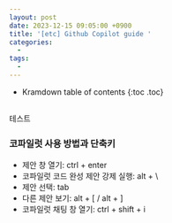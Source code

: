 ```yaml
---
layout: post
date: 2023-12-15 09:05:00 +0900
title: '[etc] Github Copilot guide '
categories:
  -
tags:
  -
---
```


* Kramdown table of contents
{:toc .toc}

##
테스트


### 코파일럿 사용 방법과 단축키
 
 - 제안 창 열기: ctrl + enter
 - 코파일럿 코드 완성 제안 강제 실행: alt + \
 - 제안 선택: tab
 - 다른 제안 보기: alt + [ / alt + ]
 - 코파일럿 채팅 창 열기: ctrl + shift + i